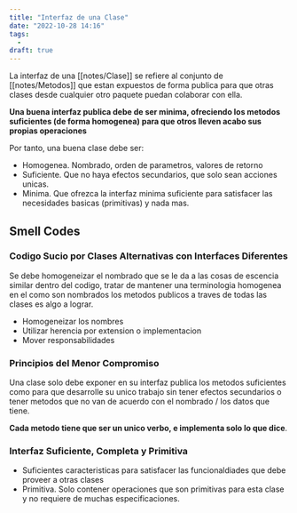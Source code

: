 ```yaml
---
title: "Interfaz de una Clase"
date: "2022-10-28 14:16"
tags: 
  - 
draft: true
---
```

La interfaz de una [[notes/Clase]] se refiere al conjunto de [[notes/Metodos]] que estan expuestos de forma publica para que otras clases desde cualquier otro paquete puedan colaborar con ella.

**Una buena interfaz publica debe de ser minima, ofreciendo los metodos suficientes (de forma homogenea) para que otros lleven acabo sus propias operaciones**

Por tanto, una buena clase debe ser:
- Homogenea. Nombrado, orden de parametros, valores de retorno
- Suficiente. Que no haya efectos secundarios, que solo sean acciones unicas.
- Minima. Que ofrezca la interfaz minima suficiente para satisfacer las necesidades basicas (primitivas) y nada mas.
## Smell Codes
### Codigo Sucio por Clases Alternativas con Interfaces Diferentes
Se debe homogeneizar el nombrado que se le da a las cosas de escencia similar dentro del codigo, tratar de mantener una terminologia homogenea en el como son nombrados los metodos publicos a traves de todas las clases es algo a lograr.

- Homogeneizar los nombres
- Utilizar herencia por extension o implementacion
- Mover responsabilidades

### Principios del Menor Compromiso
Una clase solo debe exponer en su interfaz publica los metodos suficientes como para que desarrolle su unico trabajo sin tener efectos secundarios o tener metodos que no van de acuerdo con el nombrado / los datos que tiene.

**Cada metodo tiene que ser un unico verbo, e implementa solo lo que dice**.

### Interfaz Suficiente, Completa y Primitiva
- Suficientes caracteristicas para satisfacer las funcionaldiades que debe proveer a otras clases
- Primitiva. Solo contener operaciones que son primitivas para esta clase y no requiere de muchas especificaciones.
